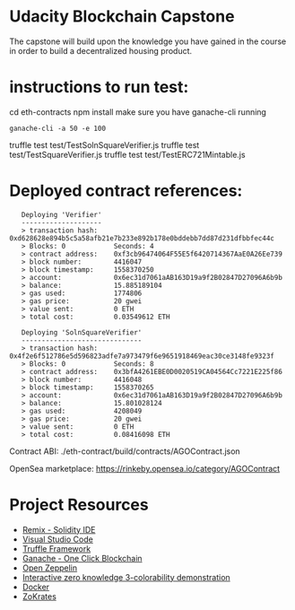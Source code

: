 # Udacity Blockchain Capstone

The capstone will build upon the knowledge you have gained in the course in order to build a decentralized housing product. 

# instructions to run test:  

cd eth-contracts
npm install
make sure you have ganache-cli running 
```
ganache-cli -a 50 -e 100
```

truffle test test/TestSolnSquareVerifier.js 
truffle test test/TestSquareVerifier.js 
truffle test test/TestERC721Mintable.js 

#  Deployed contract references:
 

```
   Deploying 'Verifier'
   --------------------
   > transaction hash:    0xd628628e894b5c5a58afb21e7b233e892b178e0bddebb7dd87d231dfbbfec44c
   > Blocks: 0            Seconds: 4
   > contract address:    0xf3cb96474064F55E5f6420714367AaE0A26Ee739
   > block number:        4416047
   > block timestamp:     1558370250
   > account:             0x6ec31d7061aAB163D19a9f2B02847D27096A6b9b
   > balance:             15.885189104
   > gas used:            1774806
   > gas price:           20 gwei
   > value sent:          0 ETH
   > total cost:          0.03549612 ETH
```

```
   Deploying 'SolnSquareVerifier'
   ------------------------------
   > transaction hash:    0x4f2e6f512786e5d596823adfe7a973479f6e9651918469eac30ce3148fe9323f
   > Blocks: 0            Seconds: 8
   > contract address:    0x3bfA4261EBE0D0020519CA04564Cc7221E225f86
   > block number:        4416048
   > block timestamp:     1558370265
   > account:             0x6ec31d7061aAB163D19a9f2B02847D27096A6b9b
   > balance:             15.801028124
   > gas used:            4208049
   > gas price:           20 gwei
   > value sent:          0 ETH
   > total cost:          0.08416098 ETH
```

Contract ABI:
./eth-contract/build/contracts/AGOContract.json 

OpenSea marketplace:
https://rinkeby.opensea.io/category/AGOContract

 

# Project Resources

* [Remix - Solidity IDE](https://remix.ethereum.org/)
* [Visual Studio Code](https://code.visualstudio.com/)
* [Truffle Framework](https://truffleframework.com/)
* [Ganache - One Click Blockchain](https://truffleframework.com/ganache)
* [Open Zeppelin ](https://openzeppelin.org/)
* [Interactive zero knowledge 3-colorability demonstration](http://web.mit.edu/~ezyang/Public/graph/svg.html)
* [Docker](https://docs.docker.com/install/)
* [ZoKrates](https://github.com/Zokrates/ZoKrates)
